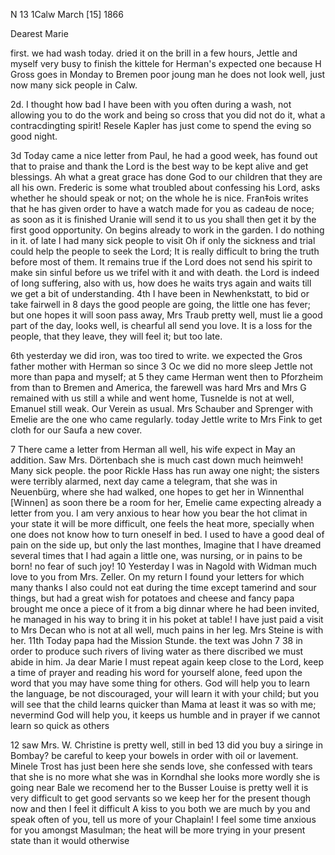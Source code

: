 N 13 1Calw March [15] 1866

Dearest Marie

first. we had wash today. dried it on the brill in a few hours, Jettle and myself very busy to finish the kittele for Herman's expected one because H Gross goes in Monday to Bremen poor joung man he does not look well, just now many sick people in Calw.

2d. I thought how bad I have been with you often during a wash, not allowing you to do the work and being so cross that you did not do it, what a contracdingting spirit! Resele Kapler has just come to spend the eving so good night.

3d Today came a nice letter from Paul, he had a good week, has found out that to praise and thank the Lord is the best way to be kept alive and get blessings. Ah what a great grace has done God to our children that they are all his own. Frederic is some what troubled about confessing his Lord, asks whether he should speak or not; on the whole he is nice. Fran‡ois writes that he has given order to have a watch made for you as cadeau de noce; as soon as it is finished Uranie will send it to us you shall then get it by the first good opportunity. On begins already to work in the garden. I do nothing in it. of late I had many sick people to visit Oh if only the sickness and trial could help the people to seek the Lord; It is really difficult to bring the truth before most of them. It remains true if the Lord does not send his spirit to make sin sinful before us we trifel with it and with death. the Lord is indeed of long suffering, also with us, how does he waits trys again and waits till we get a bit of understanding. 
4th I have been in Newhenkstatt, to bid or take fairwell in 8 days the good people are going, the little one has fever; but one hopes it will soon pass away, Mrs Traub pretty well, must lie a good part of the day, looks well, is chearful all send you love. It is a loss for the people, that they leave, they will feel it; but too late.

6th yesterday we did iron, was too tired to write. we expected the Gros father mother with Herman so since 3 Oc we did no more sleep Jettle not more than papa and myself; at 5 they came Herman went then to Pforzheim from than to Bremen and America, the farewell was hard Mrs and Mrs G remained with us still a while and went home, Tusnelde is not at well, Emanuel still weak. Our Verein as usual. Mrs Schauber and Sprenger with Emelie are the one who came regularly. today Jettle write to Mrs Fink to get cloth for our Saufa a new cover.

7 There came a letter from Herman all well, his wife expect in May an addition. Saw Mrs. Dörtenbach she is much cast down much heimweh! Many sick people. the poor Rickle Hass has run away one night; the sisters were terribly alarmed, next day came a telegram, that she was in Neuenbürg, where she had walked, one hopes to get her in Winnenthal [Winnen]<den> as soon there be a room for her, Emelie came expecting already a letter from you. I am very anxious to hear how you bear the hot climat in your state it will be more difficult, one feels the heat more, specially when one does not know how to turn oneself in bed. I used to have a good deal of pain on the side up, but only the last monthes, Imagine that I have dreamed several times that I had again a little one, was nursing, or in pains to be born! no fear of such joy! 10 Yesterday I was in Nagold with Widman much love to you from Mrs. Zeller. On my return I found your letters for which many thanks I also could not eat during the time except tamerind and sour things, but had a great wish for potatoes and cheese and fancy papa brought me once a piece of it from a big dinnar where he had been invited, he managed in his way to bring it in his poket at table! I have just paid a visit to Mrs Decan who is not at all well, much pains in her leg. Mrs Steine is with her. 11th Today papa had the Mission Stunde. the text was John 7 38 in order to produce such rivers of living water as there discribed we must abide in him. Ja dear Marie I must repeat again keep close to the Lord, keep a time of prayer and reading his word for yourself alone, feed upon the word that you may have some thing for others. God will help you to learn the language, be not discouraged, your will learn it with your child; but you will see that the child learns quicker than Mama at least it was so with me; nevermind God will help you, it keeps us humble and in prayer if we cannot learn so quick as others

12 saw Mrs. W. Christine is pretty well, still in bed 13 did you buy a siringe in Bombay? be careful to keep your bowels in order with oil or lavement. Minele Trost has just been here she sends love, she confessed with tears that she is no more what she was in Korndhal she looks more wordly she is going near Bale we recomend her to the Busser Louise is pretty well it is very difficult to get good servants so we keep her for the present though now and then I feel it difficult A kiss to you both we are much by you and speak often of you, tell us more of your Chaplain! I feel some time anxious for you amongst Masulman; the heat will be more trying in your present state than it would otherwise
